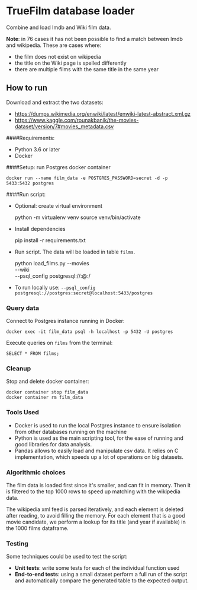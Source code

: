 # TrueFilm database loader
Combine and load Imdb and Wiki film data.

**Note**: in 76 cases it has not been possible to find a match between Imdb and wikipedia.
These are cases where:

- the film does not exist on wikipedia
- the title on the Wiki page is spelled differently
- there are multiple films with the same title in the same year

## How to run
Download and extract the two datasets:

- https://dumps.wikimedia.org/enwiki/latest/enwiki-latest-abstract.xml.gz
- https://www.kaggle.com/rounakbanik/the-movies-dataset/version/7#movies_metadata.csv 

####Requirements:

- Python 3.6 or later
- Docker

####Setup: run Postgres docker container

    docker run --name film_data -e POSTGRES_PASSWORD=secret -d -p 5433:5432 postgres
    
####Run script:

- Optional: create virtual environment


    python -m virtualenv venv
    source venv/bin/activate
    
- Install dependencies


    pip install -r requirements.txt
 

- Run script. The data will be loaded in table `films`.


    python load_films.py --movies <PATH TO movies_metadata.csv> \
        --wiki <PATH TO enwiki-latest-abstract.xml> \
        --psql_config postgresql://<USER>:<PASSWORD>@<HOST>:<PORT>/<DB>
        
- To run locally use: `--psql_config postgresql://postgres:secret@localhost:5433/postgres`

### Query data

Connect to Postgres instance running in Docker:


    docker exec -it film_data psql -h localhost -p 5432 -U postgres
    

Execute queries on `films` from the terminal:


    SELECT * FROM films;
    
### Cleanup
Stop and delete docker container:


    docker container stop film_data
    docker container rm film_data
    
### Tools Used

- Docker is used to run the local Postgres instance to ensure isolation
from other databases running on the machine
- Python is used as the main scripting tool, for the ease of running and
 good libraries for data analysis.
- Pandas allows to easily load and manipulate csv data. It relies on C implementation, which
speeds up a lot of operations on big datasets.

### Algorithmic choices
The film data is loaded first since it's smaller, and can fit in memory. Then it is
filtered to the top 1000 rows to speed up matching with the wikipedia data.

The wikipedia xml feed is parsed iteratively, and each element is deleted after reading, to
avoid filling the memory. For each element that is a good movie candidate, we perform a lookup
for its title (and year if available) in the 1000 films dataframe.

### Testing
Some techniques could be used to test the script:
- **Unit tests**: write some tests for each of the individual function used
- **End-to-end tests**: using a small dataset perform a full run of the script and 
automatically compare the generated table to the expected output.